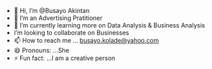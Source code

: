 - 👋 Hi, I’m @Busayo Akintan
- 👀 I’m an Advertising Pratitioner
- 🌱 I’m currently learning more on Data Analysis & Business Analysis
- I’m looking to collaborate on Businesses
- 📫 How to reach me ... busayo.kolade@yahoo.com
- 😄 Pronouns: ...She
- ⚡ Fun fact: ...I am a creative person

<!---
Busayoak/Busayoak is a ✨ special ✨ repository because its `README.md` (this file) appears on your GitHub profile.
You can click the Preview link to take a look at your changes.
--->

